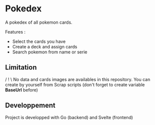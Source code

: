 # Pokedex

A pokedex of all pokemon cards.

Features : 
* Select the cards you have
* Create a deck and assign cards
* Search pokemon from name or serie


##  Limitation

/ ! \ No data and cards images are availables in this repository. 
You can create by yourself from Scrap scripts (don't forget to create variable **BaseUrl** before)

## Developpement

Project is developped with Go (backend) and Svelte (frontend)